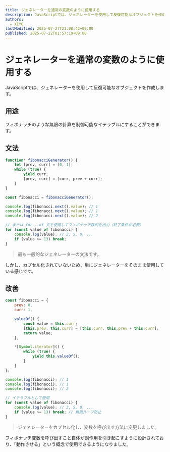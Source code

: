 ```yaml
---
title: ジェネレーターを通常の変数のように使用する
description: JavaScriptでは、ジェネレーターを使用して反復可能なオブジェクトを作成します。
authors:
  - XIYO
lastModified: 2025-07-27T21:08:42+09:00
published: 2025-07-22T01:57:19+09:00
---
```

# ジェネレーターを通常の変数のように使用する

JavaScriptでは、ジェネレーターを使用して反復可能なオブジェクトを作成します。

## 用途

フィボナッチのような無限の計算を制御可能なイテラブルにすることができます。

## 文法

```javascript
function* fibonacciGenerator() {
    let [prev, curr] = [0, 1];
    while (true) {
        yield curr;
        [prev, curr] = [curr, prev + curr];
    }
}

const fibonacci = fibonacciGenerator();

console.log(fibonacci.next().value); // 1
console.log(fibonacci.next().value); // 1
console.log(fibonacci.next().value); // 2

// または for...of 文を使用してフィボナッチ数列を出力（終了条件が必要）
for (const value of fibonacci) {
    console.log(value); // 3, 5, 8, ...
    if (value >= 13) break;
}
```

> 最も一般的なジェネレーターの文法です。

しかし、カプセル化されていないため、単にジェネレーターをそのまま使用している感じです。

## 改善

```javascript
const fibonacci = {
    prev: 0,
    curr: 1,

    valueOf() {
        const value = this.curr;
        [this.prev, this.curr] = [this.curr, this.prev + this.curr];
        return value;
    },

    *[Symbol.iterator]() {
        while (true) {
            yield this.valueOf();
        }
    }
};

console.log(fibonacci); // 1
console.log(fibonacci); // 1
console.log(fibonacci); // 2

// イテラブルとして使用
for (const value of fibonacci) {
    console.log(value); // 3, 5, 8, ...
    if (value >= 13) break; // 無限ループ防止
}
```

> ジェネレーターをカプセル化し、変数を呼び出す方法に変更しました。

フィボナッチ変数を呼び出すこと自体が副作用を引き起こすように設計されており、「動作させる」という概念で使用できるようになりました。

